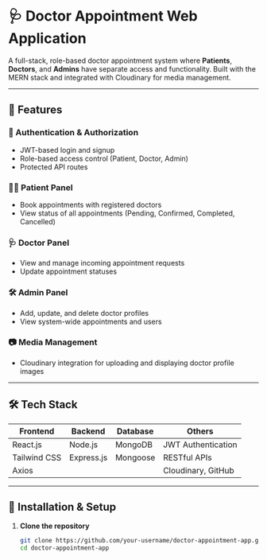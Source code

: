 # 🩺 Doctor Appointment Web Application

A full-stack, role-based doctor appointment system where **Patients**, **Doctors**, and **Admins** have separate access and functionality. Built with the MERN stack and integrated with Cloudinary for media management.

---

## 🚀 Features

### 👤 Authentication & Authorization
- JWT-based login and signup
- Role-based access control (Patient, Doctor, Admin)
- Protected API routes

### 🧑‍⚕️ Patient Panel
- Book appointments with registered doctors
- View status of all appointments (Pending, Confirmed, Completed, Cancelled)

### 🩺 Doctor Panel
- View and manage incoming appointment requests
- Update appointment statuses

### 🛠️ Admin Panel
- Add, update, and delete doctor profiles
- View system-wide appointments and users

### 📷 Media Management
- Cloudinary integration for uploading and displaying doctor profile images

---

## 🛠️ Tech Stack

| Frontend      | Backend        | Database   | Others               |
|---------------|----------------|------------|----------------------|
| React.js      | Node.js        | MongoDB    | JWT Authentication   |
| Tailwind CSS  | Express.js     | Mongoose   | RESTful APIs         |
| Axios         |                |            | Cloudinary, GitHub   |

---

## 🔧 Installation & Setup

1. **Clone the repository**
   ```bash
   git clone https://github.com/your-username/doctor-appointment-app.git
   cd doctor-appointment-app
